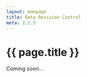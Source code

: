 ```yaml
---
layout: manpage
title: Data Revision Control
meta: 2.2.3
---
```


# {{ page.title }}

Coming soon...
